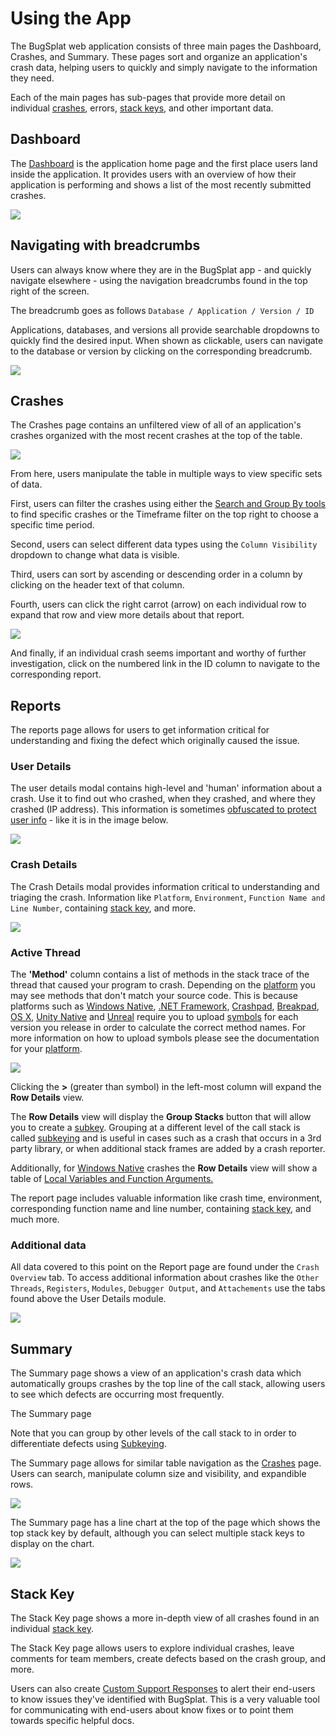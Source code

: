 # Using the App

The BugSplat web application consists of three main pages the Dashboard, Crashes, and Summary.  These pages sort and organize an application's crash data, helping users to quickly and simply navigate to the information they need.

Each of the main pages has sub-pages that provide more detail on individual [crashes](../../education/bugsplat-dictionary.md#crash-report), errors, [stack keys](../../education/bugsplat-dictionary.md#stack-key), and other important data.

## Dashboard

The [Dashboard](https://app.bugsplat.com/v2/dashboard) is the application home page and the first place users land inside the application.  It provides users with an overview of how their application is performing and shows a list of the most recently submitted crashes.

![](../../.gitbook/assets/bugsplat-dashboard.png)

## Navigating with breadcrumbs

Users can always know where they are in the BugSplat app - and quickly navigate elsewhere - using the navigation breadcrumbs found in the top right of the screen.  

The breadcrumb goes as follows `Database / Application / Version / ID`

Applications, databases, and versions all provide searchable dropdowns to quickly find the desired input.  When shown as clickable, users can navigate to the database or version by clicking on the corresponding breadcrumb.

![](../../.gitbook/assets/navigating-with-breadcrumbs.gif)



## Crashes

The Crashes page contains an unfiltered view of all of an application's crashes organized with the most recent crashes at the top of the table. 

![](../../.gitbook/assets/screen-shot-2021-07-16-at-1.03.48-pm.png)

From here, users manipulate the table in multiple ways to view specific sets of data. 

First, users can filter the crashes using either the [Search and Group By tools](grouping-and-aggregating-application-data.md) to find specific crashes or the Timeframe filter on the top right to choose a specific time period.

Second, users can select different data types using the `Column Visibility` dropdown to change what data is visible.

Third, users can sort by ascending or descending order in a column by clicking on the header text of that column.

Fourth, users can click the right carrot \(arrow\) on each individual row to expand that row and view more details about that report.

![](../../.gitbook/assets/expando-row-crashes.gif)

And finally, if an individual crash seems important and worthy of further investigation, click on the numbered link in the ID column to navigate to the corresponding report.

## Reports

The reports page allows for users to get information critical for understanding and fixing the defect which originally caused the issue. 

### User Details

The user details modal contains high-level and 'human' information about a crash.  Use it to find out who crashed, when they crashed, and where they crashed \(IP address\).  This information is sometimes [obfuscated to protect user info](../production/security-privacy-and-compliance/gdpr.md) - like it is in the image below.

![](../../.gitbook/assets/user-details-modal.png)

### Crash Details 

The Crash Details modal provides information critical to understanding and triaging the crash.  Information like `Platform`, `Environment`, `Function Name and Line Number`, containing [stack key](../../education/bugsplat-dictionary.md#stack-key), and more.

![](../../.gitbook/assets/crash-details-modal.png)

### Active Thread

The **'Method'** column contains a list of methods in the stack trace of the thread that caused your program to crash. Depending on the [platform](https://www.bugsplat.com/docs/sdk) you may see methods that don't match your source code. This is because platforms such as [Windows Native](https://www.bugsplat.com/docs/faq/crash-details-active-thread), [.NET Framework](https://www.bugsplat.com/docs/sdk/dot-net), [Crashpad](https://www.bugsplat.com/docs/sdk/crashpad), [Breakpad](https://www.bugsplat.com/docs/sdk/breakpad), [OS X](https://www.bugsplat.com/docs/sdk/os-x), [Unity Native](https://www.bugsplat.com/docs/sdk/unity) and [Unreal](https://www.bugsplat.com/docs/sdk/unreal) require you to upload [symbols](https://www.bugsplat.com/docs/faq/symbols/) for each version you release in order to calculate the correct method names. For more information on how to upload symbols please see the documentation for your [platform](https://www.bugsplat.com/docs/sdk).

![](../../.gitbook/assets/active-thread-july-21.png)

Clicking the **&gt;** \(greater than symbol\) in the left-most column will expand the **Row Details** view.

The **Row Details** view will display the **Group Stacks** button that will allow you to create a [subkey](https://www.bugsplat.com/docs/faq/subkey/). Grouping at a different level of the call stack is called [subkeying](https://www.bugsplat.com/resources/development/subkeying/) and is useful in cases such as a crash that occurs in a 3rd party library, or when additional stack frames are added by a crash reporter.

Additionally, for [Windows Native](https://www.bugsplat.com/docs/faq/crash-details-active-thread) crashes the **Row Details** view will show a table of [Local Variables and Function Arguments.](https://www.bugsplat.com/resources/development/local-variables-function-arguments/)

The report page includes valuable information like crash time, environment, corresponding function name and line number, containing [stack key](../../education/bugsplat-dictionary.md#stack-key), and much more.

### Additional data

All data covered to this point on the Report page are found under the `Crash Overview` tab. To access additional information about crashes like the `Other Threads`, `Registers`, `Modules`, `Debugger Output`, and `Attachements`  use the tabs found above the User Details module.

![](../../.gitbook/assets/viewing-tabs-crashreport%20%281%29.gif)

## Summary 

The Summary page shows a view of an application's crash data which automatically groups crashes by the top line of the call stack, allowing users to see which defects are occurring most frequently.  

The Summary page 

Note that you can group by other levels of the call stack to in order to differentiate defects using [Subkeying](using-subkeying-to-find-difficult-crashes.md). 

The Summary page allows for similar table navigation as the [Crashes](using-the-app.md#crashes) page.  Users can search, manipulate column size and visibility, and expandible rows.

![](../../.gitbook/assets/summary-page.png)

The Summary page has a line chart at the top of the page which shows the top stack key by default, although you can select multiple stack keys to display on the chart.

![](../../.gitbook/assets/charting-stack-keys%20%281%29.gif)



## Stack Key

The Stack Key page shows a more in-depth view of all crashes found in an individual [stack key](../../education/bugsplat-dictionary.md#stack-key). 

The Stack Key page allows users to explore individual crashes, leave comments for team members, create defects based on the crash group, and more. 

Users can also create [Custom Support Responses](../production/setting-up-custom-support-responses.md) to alert their end-users to know issues they've identified with BugSplat.  This is a very valuable tool for communicating with end-users about know fixes or to point them towards specific helpful docs.



